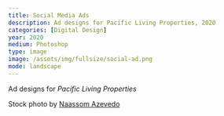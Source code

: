 ```yaml
---
title: Social Media Ads
description: Ad designs for Pacific Living Properties, 2020
categories: [Digital Design]
year: 2020
medium: Photoshop
type: image
image: /assets/img/fullsize/social-ad.png
mode: landscape
---
```


Ad designs for *Pacific Living Properties*

Stock photo by [Naassom Azevedo](https://unsplash.com/@naassomz1)